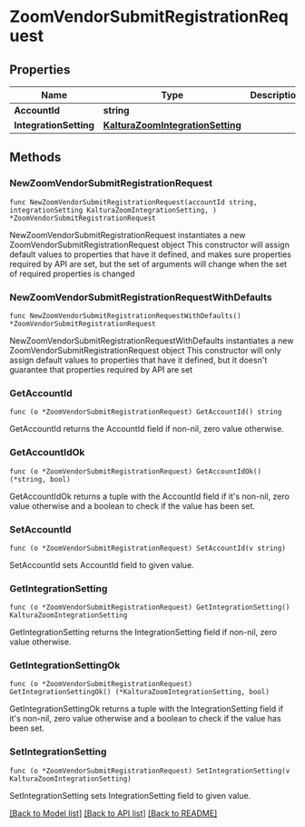# ZoomVendorSubmitRegistrationRequest

## Properties

Name | Type | Description | Notes
------------ | ------------- | ------------- | -------------
**AccountId** | **string** |  | 
**IntegrationSetting** | [**KalturaZoomIntegrationSetting**](KalturaZoomIntegrationSetting.md) |  | 

## Methods

### NewZoomVendorSubmitRegistrationRequest

`func NewZoomVendorSubmitRegistrationRequest(accountId string, integrationSetting KalturaZoomIntegrationSetting, ) *ZoomVendorSubmitRegistrationRequest`

NewZoomVendorSubmitRegistrationRequest instantiates a new ZoomVendorSubmitRegistrationRequest object
This constructor will assign default values to properties that have it defined,
and makes sure properties required by API are set, but the set of arguments
will change when the set of required properties is changed

### NewZoomVendorSubmitRegistrationRequestWithDefaults

`func NewZoomVendorSubmitRegistrationRequestWithDefaults() *ZoomVendorSubmitRegistrationRequest`

NewZoomVendorSubmitRegistrationRequestWithDefaults instantiates a new ZoomVendorSubmitRegistrationRequest object
This constructor will only assign default values to properties that have it defined,
but it doesn't guarantee that properties required by API are set

### GetAccountId

`func (o *ZoomVendorSubmitRegistrationRequest) GetAccountId() string`

GetAccountId returns the AccountId field if non-nil, zero value otherwise.

### GetAccountIdOk

`func (o *ZoomVendorSubmitRegistrationRequest) GetAccountIdOk() (*string, bool)`

GetAccountIdOk returns a tuple with the AccountId field if it's non-nil, zero value otherwise
and a boolean to check if the value has been set.

### SetAccountId

`func (o *ZoomVendorSubmitRegistrationRequest) SetAccountId(v string)`

SetAccountId sets AccountId field to given value.


### GetIntegrationSetting

`func (o *ZoomVendorSubmitRegistrationRequest) GetIntegrationSetting() KalturaZoomIntegrationSetting`

GetIntegrationSetting returns the IntegrationSetting field if non-nil, zero value otherwise.

### GetIntegrationSettingOk

`func (o *ZoomVendorSubmitRegistrationRequest) GetIntegrationSettingOk() (*KalturaZoomIntegrationSetting, bool)`

GetIntegrationSettingOk returns a tuple with the IntegrationSetting field if it's non-nil, zero value otherwise
and a boolean to check if the value has been set.

### SetIntegrationSetting

`func (o *ZoomVendorSubmitRegistrationRequest) SetIntegrationSetting(v KalturaZoomIntegrationSetting)`

SetIntegrationSetting sets IntegrationSetting field to given value.



[[Back to Model list]](../README.md#documentation-for-models) [[Back to API list]](../README.md#documentation-for-api-endpoints) [[Back to README]](../README.md)


